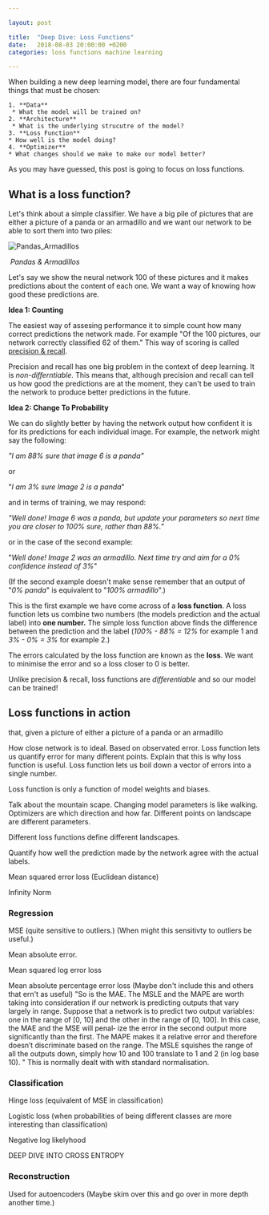 ```yaml
---

layout: post

title:  "Deep Dive: Loss Functions"
date:   2018-08-03 20:00:00 +0200
categories: loss functions machine learning

---
```


When building a new deep learning model, there are four fundamental things that must be chosen:

 	1. **Data**
     * What the model will be trained on?
 	2. **Architecture**
     * What is the underlying strucutre of the model?
	3. **Loss Function**
    * How well is the model doing?
	4. **Optimizer**
    * What changes should we make to make our model better?

As you may have guessed, this post is going to focus on loss functions.

## What is a loss function?

Let's think about a simple classifier. We have a big pile of pictures that are either a picture of a panda or an armadillo and we want our network to be able to sort them into two piles:

![Pandas_Armadillos](/Users/sam/blog/samringer.github.io/_site/assets/Pandas_Armadillos.png)

​										*Pandas & Armadillos*

Let's say we show the neural network 100 of these pictures and it makes predictions about the content of each one. We want a way of knowing how good these predictions are.

**Idea 1: Counting**

The easiest way of assesing performance it to simple count how many correct predictions the network made. For example "Of the 100 pictures, our network correctly classified 62 of them." This way of scoring is called [precision & recall](https://en.wikipedia.org/wiki/Precision_and_recall).

Precision and recall has one big problem in the context of deep learning. It is *non-differntiable*. This means that, although precision and recall can tell us how good the predictions are at the moment, they can't be used to train the network to produce better predictions in the future.

**Idea 2: Change To Probability**

We can do slightly better by having the network output how confident it is for its predictions for each individual image. For example, the network might say the following:

*"I am 88% sure that image 6 is a panda"* 

or 

"*I am 3% sure Image 2 is a panda*"

and in terms of training, we may respond:

*"Well done! Image 6 was a panda, but update your parameters so next time you are closer to 100% sure, rather than 88%."* 

or in the case of the second example:

"*Well done! Image 2 was an armadillo. Next time try and aim for a 0% confidence instead of 3%*"

(If the second example doesn't make sense remember that an output of "*0% panda*" is equivalent to "*100% armadillo*".)

This is the first example we have come across of a **loss function**. A loss function lets us combine two numbers (the models prediction and the actual label) into **one number.** The simple loss function above finds the difference between the prediction and the label (*100% - 88% = 12%* for example 1 and *3% - 0% = 3%* for example 2.)

The errors calculated by the loss function are known as the **loss**. We want to minimise the error and so a loss closer to 0 is better.

Unlike precision & recall, loss functions are *differentiable* and so our model can be trained!

## Loss functions in action









that, given a picture of either a picture of a panda or an armadillo





How close network is to ideal. Based on observated error. Loss function lets us quantify error for many different points. Explain that this is why loss function is useful. Loss function lets us boil down a vector of errors into a single number.

Loss function is only a function of model weights and biases.

Talk about the mountain scape. Changing model parameters is like walking. Optimizers are which direction and how far. Different points on landscape are different parameters.

Different loss functions define different landscapes.

Quantify how well the prediction made by the network agree with the actual labels.

Mean squared error loss (Euclidean distance)

Infinity Norm

### Regression

MSE (quite sensitive to outliers.) (When might this sensitivty to outliers be useful.)

Mean absolute error.

Mean squared log error loss

Mean absolute percentage error loss (Maybe don't include this and others that ern't as useful) "So is the MAE. The MSLE and the MAPE are worth taking into consideration if our network is predicting outputs that vary largely in range. Suppose that a network is to predict two output variables: one in the range of [0, 10] and the other in the range of [0, 100]. In this case, the MAE and the MSE will penal‐ ize the error in the second output more significantly than the first. The MAPE makes it a relative error and therefore doesn’t discriminate based on the range. The MSLE squishes the range of all the outputs down, simply how 10 and 100 translate to 1 and 2 (in log base 10). " This is normally dealt with with standard normalisation.



### Classification

Hinge loss (equivalent of MSE in classification)

Logistic loss (when probabilities of being different classes are more interesting than classification)

Negative log likelyhood

DEEP DIVE INTO CROSS ENTROPY



### Reconstruction

Used for autoencoders (Maybe skim over this and go over in more depth another time.)




